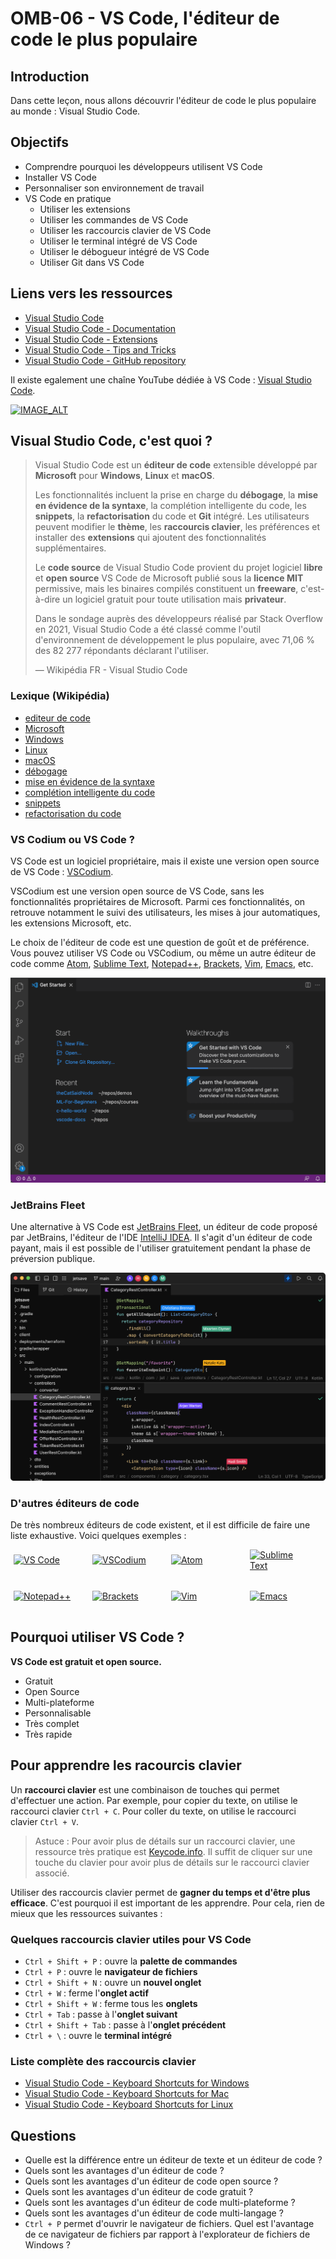 # OMB-06 - VS Code, l'éditeur de code le plus populaire

## Introduction

Dans cette leçon, nous allons découvrir l'éditeur de code le plus populaire au monde : Visual Studio Code.

## Objectifs

* Comprendre pourquoi les développeurs utilisent VS Code
* Installer VS Code
* Personnaliser son environnement de travail
* VS Code en pratique
  * Utiliser les extensions
  * Utiliser les commandes de VS Code
  * Utiliser les raccourcis clavier de VS Code
  * Utiliser le terminal intégré de VS Code
  * Utiliser le débogueur intégré de VS Code
  * Utiliser Git dans VS Code

## Liens vers les ressources

* [Visual Studio Code](https://code.visualstudio.com/)
* [Visual Studio Code - Documentation](https://code.visualstudio.com/docs)
* [Visual Studio Code - Extensions](https://marketplace.visualstudio.com/vscode)
* [Visual Studio Code - Tips and Tricks](https://code.visualstudio.com/docs/getstarted/tips-and-tricks)
* [Visual Studio Code - GitHub repository](https://github.com/microsoft/vscode)

Il existe egalement une chaîne YouTube dédiée à VS Code : [Visual Studio Code](https://www.youtube.com/c/Code).

[![IMAGE_ALT](https://i.ytimg.com/vi/B-s71n0dHUk/hqdefault.jpg)](https://www.youtube.com/watch?v=UmX4kyB2wfg)

## Visual Studio Code, c'est quoi ?

> Visual Studio Code est un **éditeur de code** extensible développé par **Microsoft** pour **Windows**, **Linux** et **macOS**.
> 
> Les fonctionnalités incluent la prise en charge du **débogage**, la **mise en évidence de la syntaxe**, la complétion intelligente du code, les **snippets**, la **refactorisation** du code et **Git** intégré. Les utilisateurs peuvent modifier le **thème**, les **raccourcis clavier**, les préférences et installer des **extensions** qui ajoutent des fonctionnalités supplémentaires.
>
> Le **code source** de Visual Studio Code provient du projet logiciel **libre** et **open source** VS Code de Microsoft publié sous la **licence MIT** permissive, mais les binaires compilés constituent un **freeware**, c'est-à-dire un logiciel gratuit pour toute utilisation mais **privateur**.
>
>Dans le sondage auprès des développeurs réalisé par Stack Overflow en 2021, Visual Studio Code a été classé comme l'outil d'environnement de développement le plus populaire, avec 71,06 % des 82 277 répondants déclarant l'utiliser.
>
> — Wikipédia FR - Visual Studio Code

### Lexique (Wikipédia)

* [editeur de code](https://fr.wikipedia.org/wiki/%C3%89diteur_de_texte)
* [Microsoft](https://fr.wikipedia.org/wiki/Microsoft)
* [Windows](https://fr.wikipedia.org/wiki/Microsoft_Windows)
* [Linux](https://fr.wikipedia.org/wiki/Linux)
* [macOS](https://fr.wikipedia.org/wiki/MacOS)
* [débogage](https://fr.wikipedia.org/wiki/D%C3%A9bogueur)
* [mise en évidence de la syntaxe](https://fr.wikipedia.org/wiki/Coloration_syntaxique)
* [complétion intelligente du code](https://fr.wikipedia.org/wiki/Compl%C3%A9tion_intelligente_du_code)
* [snippets](https://fr.wikipedia.org/wiki/Snippet)
* [refactorisation du code](https://fr.wikipedia.org/wiki/R%C3%A9usinage_de_code)

### VS Codium ou VS Code ?

VS Code est un logiciel propriétaire, mais il existe une version open source de VS Code : [VSCodium](https://vscodium.com/).

VSCodium est une version open source de VS Code, sans les fonctionnalités propriétaires de Microsoft. Parmi ces fonctionnalités, on retrouve notamment le suivi des utilisateurs, les mises à jour automatiques, les extensions Microsoft, etc.

Le choix de l'éditeur de code est une question de goût et de préférence. Vous pouvez utiliser VS Code ou VSCodium, ou même un autre éditeur de code comme [Atom](https://atom.io/), [Sublime Text](https://www.sublimetext.com/), [Notepad++](https://notepad-plus-plus.org/), [Brackets](http://brackets.io/), [Vim](https://www.vim.org/), [Emacs](https://www.gnu.org/software/emacs/), etc.

![VS Code](../media/vscode-getstarted.png)

### JetBrains Fleet

Une alternative à VS Code est [JetBrains Fleet](https://www.jetbrains.com/fr-fr/fleet/), un éditeur de code proposé par JetBrains, l'éditeur de l'IDE [IntelliJ IDEA](https://www.jetbrains.com/fr-fr/idea/). Il s'agit d'un éditeur de code payant, mais il est possible de l'utiliser gratuitement pendant la phase de préversion publique.

![JetBrains Fleet](../media/jetbrains-fleet.png)

### D'autres éditeurs de code

De très nombreux éditeurs de code existent, et il est difficile de faire une liste exhaustive. Voici quelques exemples :

<!-- flex array with icons of the different editors -->
<div style="flex: 1 1 100%; display: flex; flex-wrap: wrap; justify-content: space-around; align-items: center; margin: 0 0 1rem 0;">
  <a href="https://code.visualstudio.com/" target="_blank" rel="noopener noreferrer" style="flex: 1 1 100%; max-width: 100px; margin: 0 1rem 1rem 0;">
    <img src="https://code.visualstudio.com/assets/favicon.ico" alt="VS Code" style="width: 100%; max-width: 100px;">
  </a>
  <a href="https://vscodium.com/" target="_blank" rel="noopener noreferrer" style="flex: 1 1 100%; max-width: 100px; margin: 0 1rem 1rem 0;">
    <img src="https://vscodium.com/img/code.png" alt="VSCodium" style="width: 100%; max-width: 100px;">
  </a>
  <a href="https://atom.io/" target="_blank" rel="noopener noreferrer" style="flex: 1 1 100%; max-width: 100px; margin: 0 1rem 1rem 0;">
    <img src="https://upload.wikimedia.org/wikipedia/commons/thumb/8/80/Atom_editor_logo.svg/1200px-Atom_editor_logo.svg.png" alt="Atom" style="width: 100%; max-width: 100px;">
  </a>
  <a href="https://www.sublimetext.com/" target="_blank" rel="noopener noreferrer" style="flex: 1 1 100%; max-width: 100px; margin: 0 1rem 1rem 0;">
    <img src="https://www.sublimetext.com/favicon.ico" alt="Sublime Text" style="width: 100%; max-width: 100px;">
  </a>
</div>
<div style="flex: 1 1 100%; display: flex; flex-wrap: wrap; justify-content: space-around; align-items: center; margin: 0 0 1rem 0;">
  <a href="https://notepad-plus-plus.org/" target="_blank" rel="noopener noreferrer" style="flex: 1 1 100%; max-width: 100px; margin: 0 1rem 1rem 0;">
    <img src="https://upload.wikimedia.org/wikipedia/commons/thumb/6/69/Notepad%2B%2B_Logo.svg/2367px-Notepad%2B%2B_Logo.svg.png" alt="Notepad++" style="width: 100%; max-width: 100px;">
  </a>
  <a href="http://brackets.io/" target="_blank" rel="noopener noreferrer" style="flex: 1 1 100%; max-width: 100px; margin: 0 1rem 1rem 0;">
    <img src="https://upload.wikimedia.org/wikipedia/commons/thumb/4/4c/Brackets_Icon.svg/2048px-Brackets_Icon.svg.png" alt="Brackets" style="width: 100%; max-width: 100px;">
  </a>
  <a href="https://www.vim.org/" target="_blank" rel="noopener noreferrer" style="flex: 1 1 100%; max-width: 100px; margin: 0 1rem 1rem 0;">
    <img src="https://www.vim.org/images/vim_editor.gif" alt="Vim" style="width: 100%; max-width: 100px;">
  </a>
  <a href="https://www.gnu.org/software/emacs/" target="_blank" rel="noopener noreferrer" style="flex: 1 1 100%; max-width: 100px; margin: 0 1rem 1rem 0;">
    <img src="https://www.gnu.org/software/emacs/images/emacs.png" alt="Emacs" style="width: 100%; max-width: 100px;">
  </a>
</div>

## Pourquoi utiliser VS Code ?

**VS Code est gratuit et open source.** 

* Gratuit
* Open Source
* Multi-plateforme
* Personnalisable
* Très complet
* Très rapide

## Pour apprendre les racourcis clavier

Un **raccourci clavier** est une combinaison de touches qui permet d'effectuer une action. Par exemple, pour copier du texte, on utilise le raccourci clavier `Ctrl + C`. Pour coller du texte, on utilise le raccourci clavier `Ctrl + V`.

> Astuce : Pour avoir plus de détails sur un raccourci clavier, une ressource très pratique est [Keycode.info](https://keycode.info/). Il suffit de cliquer sur une touche du clavier pour avoir plus de détails sur le raccourci clavier associé.

Utiliser des raccourcis clavier permet de **gagner du temps et d'être plus efficace**. C'est pourquoi il est important de les apprendre. Pour cela, rien de mieux que les ressources suivantes :

### Quelques raccourcis clavier utiles pour VS Code

* `Ctrl + Shift + P` : ouvre la **palette de commandes**
* `Ctrl + P` : ouvre le **navigateur de fichiers**
* `Ctrl + Shift + N` : ouvre un **nouvel onglet**
* `Ctrl + W` : ferme l'**onglet actif**
* `Ctrl + Shift + W` : ferme tous les **onglets**
* `Ctrl + Tab` : passe à l'**onglet suivant**
* `Ctrl + Shift + Tab` : passe à l'**onglet précédent**
* `Ctrl + \` : ouvre le **terminal intégré**

### Liste complète des raccourcis clavier

* [Visual Studio Code - Keyboard Shortcuts for Windows](https://code.visualstudio.com/shortcuts/keyboard-shortcuts-windows.pdf)
* [Visual Studio Code - Keyboard Shortcuts for Mac](https://code.visualstudio.com/shortcuts/keyboard-shortcuts-macos.pdf)
* [Visual Studio Code - Keyboard Shortcuts for Linux](https://code.visualstudio.com/shortcuts/keyboard-shortcuts-linux.pdf)

## Questions

* Quelle est la différence entre un éditeur de texte et un éditeur de code ?
* Quels sont les avantages d'un éditeur de code ?
* Quels sont les avantages d'un éditeur de code open source ?
* Quels sont les avantages d'un éditeur de code gratuit ?
* Quels sont les avantages d'un éditeur de code multi-plateforme ?
* Quels sont les avantages d'un éditeur de code multi-langage ?
* `Ctrl + P` permet d'ouvrir le navigateur de fichiers. Quel est l'avantage de ce navigateur de fichiers par rapport à l'explorateur de fichiers de Windows ?